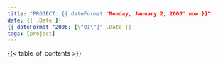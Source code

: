 ```yaml
---
title: "PROJECT: {{ dateFormat "Monday, January 2, 2006" now }}"
date: {{ .Date }}
{{ dateFormat "2006: [\"01\"]" .Date }}
tags: [project]
---
```


<!--more-->
{{< table_of_contents >}}
